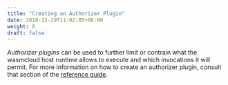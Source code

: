 ```yaml
---
title: "Creating an Authorizer Plugin"
date: 2018-12-29T11:02:05+06:00
weight: 6
draft: false
---
```


_Authorizer plugins_ can be used to further limit or contrain what the wasmcloud host runtime allows to execute and which invocations it will permit. For more information on how to create an authorizer plugin, consult that section of the [reference guide](/reference/custom/authorizers/).
